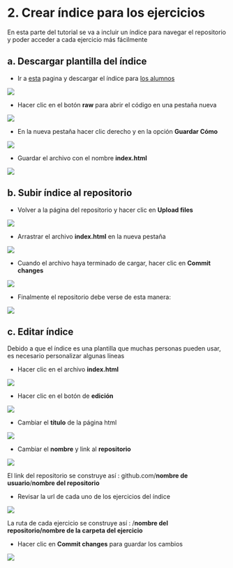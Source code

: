 # 2. Crear índice para los ejercicios

En esta parte del tutorial se va a incluir un índice para navegar el repositorio y poder acceder a cada ejercicio más fácilmente

## **a. Descargar plantilla del índice**

* Ir a [esta](https://github.com/disenoMediosInteractivos/Tutoriales/tree/master/indices) pagina y descargar el índice para [los alumnos](https://github.com/disenoMediosInteractivos/Tutoriales/blob/master/indices/indice_alumnos.html)

![](../../.gitbook/assets/indice-77.png)

* Hacer clic en el botón **raw** para abrir el código en una pestaña nueva

![](../../.gitbook/assets/indice-78.png)

* En la nueva pestaña hacer clic derecho y en la opción **Guardar Cómo**

![](../../.gitbook/assets/indice-79.png)

* Guardar el archivo con el nombre **index.html**

![](../../.gitbook/assets/indice-76.png)

## b. Subir índice al repositorio

* Volver a la página del repositorio y hacer clic en **Upload files**

![](../../.gitbook/assets/indice-80.png)

* Arrastrar el archivo **index.html** en la nueva pestaña

![](../../.gitbook/assets/indice-81.png)

* Cuando el archivo haya terminado de cargar, hacer clic en **Commit changes**

![](../../.gitbook/assets/indice-82.png)

* Finalmente el repositorio debe verse de esta manera:

![](../../.gitbook/assets/indice-83.png)

## c. Editar índice

Debido a que el índice es una plantilla que muchas personas pueden usar, es necesario personalizar algunas líneas

* Hacer clic en el archivo **index.html**

![](../../.gitbook/assets/indice-83%20%281%29.png)

* Hacer clic en el botón de **edición**

![](../../.gitbook/assets/indice-88.png)

* Cambiar el **título** de la página html

![](../../.gitbook/assets/indice-89.png)

* Cambiar el **nombre** y link al **repositorio**

![](../../.gitbook/assets/indice-86.png)

El link del repositorio se construye así : github.com/**nombre de usuario**/**nombre del repositorio**

* Revisar la url de cada uno de los ejercicios del índice

![](../../.gitbook/assets/indice-92.png)

La ruta de cada ejercicio se construye así : /**nombre del repositorio/nombre de la carpeta del ejercicio**

* Hacer clic en **Commit changes** para guardar los cambios

![](../../.gitbook/assets/indice-84.png)

